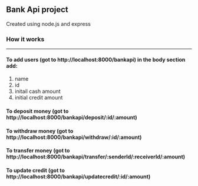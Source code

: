 ## Bank Api project 
Created using node.js and express

### How it works 
__________________

#### To add users (got to http://localhost:8000/bankapi) in the body section add: 
1. name
2. id 
3. initail cash amount 
4. initial credit amount 

#### To deposit money (got to http://localhost:8000/bankapi/deposit/:id/:amount)

#### To withdraw money (got to http://localhost:8000/bankapi/withdraw/:id/:amount)

#### To transfer money (got to http://localhost:8000/bankapi/transfer/:senderId/:receiverId/:amount)

#### To update credit (got to http://localhost:8000/bankapi/updatecredit/:id/:amount)

